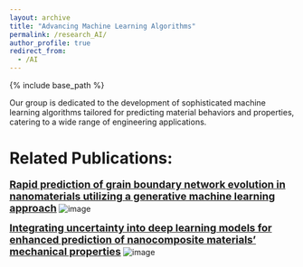 ```yaml
---
layout: archive
title: "Advancing Machine Learning Algorithms"
permalink: /research_AI/
author_profile: true
redirect_from:
  - /AI
---
```


{% include base_path %}


Our group is dedicated to the development of sophisticated machine learning algorithms tailored for predicting material behaviors and properties, catering to a wide range of engineering applications.


Related Publications:
======

<a href="/publication/2024-06-polycrystal-cGAN" style="font-size: 18px; font-weight: bold;">Rapid prediction of grain boundary network evolution in nanomaterials utilizing a generative machine learning approach</a>
![image](https://github.com/user-attachments/assets/38b5cfef-ddff-421c-b17e-264340c2a498)

<a href="/publication/2024-03-uncertainty-DL" style="font-size: 18px; font-weight: bold;">Integrating uncertainty into deep learning models for enhanced prediction of nanocomposite materials’ mechanical properties</a>
![image](https://github.com/user-attachments/assets/1ff011d8-5aa4-4dbc-8797-890ec38a717e)
